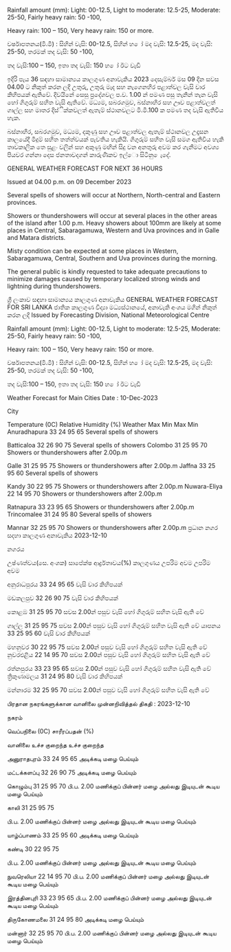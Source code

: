 Rainfall amount (mm): Light: 00-12.5, Light to moderate: 12.5-25, Moderate: 25-50, Fairly heavy rain: 50 -100,

Heavy rain: 100 – 150, Very heavy rain: 150 or more.

වර්ෂාපතනය(මි.මී) : සිහින් වැසි: 00-12.5, සිහින් හ ෝ මද වැසි: 12.5-25, මද වැසි: 25-50, තරමක් තද වැසි: 50 -100,

තද වැසි:100 – 150, ඉතා තද වැසි: 150 හ ෝ ඊට වැඩි

ඉදිරි පැය 36 සඳහා සාමාන්‍යය කාලගුණ අනාවැකිය 2023 දෙසැම්බර් මස 09 දින සවස 04.00 ට නිකුත් කරන ලදි උතුරු, උතුරු මැද සහ නැගෙනහිර පළාත්වල වැසි වාර කිහිපයක් ඇතිවේ. දිවයිනේ සෙසු ප්‍රදේශවල ප.ව. 1.00 න් පමණ පසු තැනින් තැන වැසි හෝ ගිගුරුම් සහිත වැසි ඇතිවේ. මධ්‍යම, සබරගමුව, බස්නාහිර සහ ඌව පළාත්වලත් ගාල්ල සහ මාතර දිස්ික්කවලත් ඇතැම් ස්ථානවලට මි.මී.100 ක පමණ තද වැසි ඇතිවිය හැක.

බස්නාහිර, සබරගමුව, මධ්‍යම, දකුණු සහ ඌව පළාත්වල ඇතැම් ස්ථානවල උදෑසන කාලයේදී මීදුම් සහිත තත්ත්වයක් පැවතිය හැකියි. ගිගුරුම් සහිත වැසි සමග ඇතිවිය හැකි තාවකාලික තෙ සුළං වලින් සහ අකුණු මඟින් සිදු වන අනතුරු අවම කර ගැනීමට අවශ්‍ය පියවර ගන්නා දෙස ජනතාවදගන් කාරුණිකව ඉල්ො සිටිනු ෙැදේ.

GENERAL WEATHER FORECAST FOR NEXT 36 HOURS

Issued at 04.00 p.m. on 09 December 2023

Several spells of showers will occur at Northern, North-central and Eastern provinces.

Showers or thundershowers will occur at several places in the other areas of the island after 1.00 p.m. Heavy showers about 100mm are likely at some places in Central, Sabaragamuwa, Western and Uva provinces and in Galle and Matara districts.

Misty condition can be expected at some places in Western, Sabaragamuwa, Central, Southern and Uva provinces during the morning.

The general public is kindly requested to take adequate precautions to minimize damages caused by temporary localized strong winds and lightning during thundershowers.

ශ්‍රී ලංකාව සඳහා සාමාන්‍යය කාලගුණ අනාවැකිය GENERAL WEATHER FORECAST FOR SRI LANKA ජාතික කාලගුණ විද්‍යා මධ්‍යස්ථානයේ, අනාවැකි අංශය මගින් නිකුත් කරන ලදි Issued by Forecasting Division, National Meteorological Centre

Rainfall amount (mm): Light: 00-12.5, Light to moderate: 12.5-25, Moderate: 25-50, Fairly heavy rain: 50 -100,

Heavy rain: 100 – 150, Very heavy rain: 150 or more.

වර්ෂාපතනය(මි.මී) : සිහින් වැසි: 00-12.5, සිහින් හ ෝ මද වැසි: 12.5-25, මද වැසි: 25-50, තරමක් තද වැසි: 50 -100,

තද වැසි:100 – 150, ඉතා තද වැසි: 150 හ ෝ ඊට වැඩි

Weather Forecast for Main Cities Date : 10-Dec-2023

City

Temperature (0C) Relative Humidity (%) Weather Max Min Max Min Anuradhapura 33 24 95 65 Several spells of showers

Batticaloa 32 26 90 75 Several spells of showers Colombo 31 25 95 70 Showers or thundershowers after 2.00p.m

Galle 31 25 95 75 Showers or thundershowers after 2.00p.m Jaffna 33 25 95 60 Several spells of showers

Kandy 30 22 95 75 Showers or thundershowers after 2.00p.m Nuwara-Eliya 22 14 95 70 Showers or thundershowers after 2.00p.m

Ratnapura 33 23 95 65 Showers or thundershowers after 2.00p.m Trincomalee 31 24 95 80 Several spells of showers

Mannar 32 25 95 70 Showers or thundershowers after 2.00p.m ප්‍රධාන නගර සදහා කාලගුණ අනාවැකිය 2023-12-10

නගරය

උෂ්ණත්වය(සෙ. අංශක) සාපේක්ෂ ආර්ද්‍රතාවය(%) කාලගුණය උපරිම අවම උපරිම අවම

අනුරාධපුරය 33 24 95 65 වැසි වාර කිහිපයක්

මඩකලපුව 32 26 90 75 වැසි වාර කිහිපයක්

කොළඹ 31 25 95 70 සවස 2.00න් පසුව වැසි හෝ ගිගුරුම් සහිත වැසි ඇති වේ

ගාල්ල 31 25 95 75 සවස 2.00න් පසුව වැසි හෝ ගිගුරුම් සහිත වැසි ඇති වේ යාපනය 33 25 95 60 වැසි වාර කිහිපයක්

මහනුවර 30 22 95 75 සවස 2.00න් පසුව වැසි හෝ ගිගුරුම් සහිත වැසි ඇති වේ නුවරඑළිය 22 14 95 70 සවස 2.00න් පසුව වැසි හෝ ගිගුරුම් සහිත වැසි ඇති වේ

රත්නපුරය 33 23 95 65 සවස 2.00න් පසුව වැසි හෝ ගිගුරුම් සහිත වැසි ඇති වේ ත්‍රිකුණාමලය 31 24 95 80 වැසි වාර කිහිපයක්

මන්නාරම 32 25 95 70 සවස 2.00න් පසුව වැසි හෝ ගිගුරුම් සහිත වැසි ඇති වේ

பிரதான நகரங்களுக்கான வானிலை முன்னறிவித்தல் திகதி : 2023-12-10

நகரம்

வெப்பநிலை (0C) சாரீரப்பதன் (%)

வானிலை உச்ச குறைந்த உச்ச குறைந்த

அனுராதபுரம் 33 24 95 65 அடிக்கடி மழை பெய்யும்

மட்டக்களப்பு 32 26 90 75 அடிக்கடி மழை பெய்யும்

கொழும்பு 31 25 95 70 பி.ப. 2.00 மணிக்குப் பின்னர் மழை அல்லது இடியுடன் கூடிய மழை பெய்யும்

காலி 31 25 95 75

பி.ப. 2.00 மணிக்குப் பின்னர் மழை அல்லது இடியுடன் கூடிய மழை பெய்யும்

யாழ்ப்பாணம் 33 25 95 60 அடிக்கடி மழை பெய்யும்

கண்டி 30 22 95 75

பி.ப. 2.00 மணிக்குப் பின்னர் மழை அல்லது இடியுடன் கூடிய மழை பெய்யும்

நுவரெலியா 22 14 95 70 பி.ப. 2.00 மணிக்குப் பின்னர் மழை அல்லது இடியுடன் கூடிய மழை பெய்யும்

இரத்தினபுரி 33 23 95 65 பி.ப. 2.00 மணிக்குப் பின்னர் மழை அல்லது இடியுடன் கூடிய மழை பெய்யும்

திருகோணமலை 31 24 95 80 அடிக்கடி மழை பெய்யும்

மன்னார் 32 25 95 70 பி.ப. 2.00 மணிக்குப் பின்னர் மழை அல்லது இடியுடன் கூடிய மழை பெய்யும்